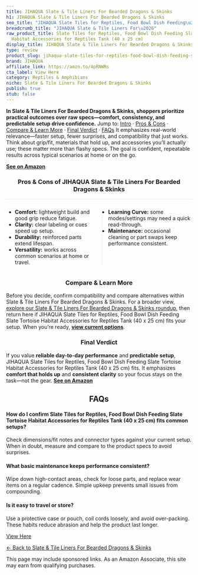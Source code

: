 ```yaml
---
title: JIHAQUA Slate & Tile Liners For Bearded Dragons & Skinks
h1: JIHAQUA Slate & Tile Liners For Bearded Dragons & Skinks
seo_title: "JIHAQUA Slate Tiles for Reptiles, Food Bowl Dish Feeding\u2026"
breadcrumb_title: "JIHAQUA Slate & Tile Liners For\u2026"
raw_product_title: Slate Tiles for Reptiles, Food Bowl Dish Feeding Slate Tortoise
  Habitat Accessories for Reptiles Tank (40 x 25 cm)
display_title: JIHAQUA Slate & Tile Liners For Bearded Dragons & Skinks
type: review
product_slug: jihaqua-slate-tiles-for-reptiles-food-bowl-dish-feeding-slate-tortoise-d9b96c31
brand: JIHAQUA
affiliate_link: https://amzn.to/4pRNWRs
cta_label: View Here
category: Reptiles & Amphibians
niche: Slate & Tile Liners For Bearded Dragons & Skinks
publish: true
stub: false
---
```


<div id="intro" class="full-width"><p><strong>In Slate & Tile Liners For Bearded Dragons & Skinks, shoppers prioritize practical outcomes over raw specs&mdash;comfort, consistency, and predictable setup drive confidence.</strong> Jump to: <a href="#intro">Intro</a> · <a href="#pros-cons">Pros &amp; Cons</a> · <a href="#compare-more">Compare &amp; Learn More</a> · <a href="#verdict">Final Verdict</a> · <a href="#faqs">FAQs</a> It emphasizes real-world relevance&mdash;faster setup, fewer surprises, and compatibility that just works. Think about grip/fit, materials that hold up, and accessories you’ll actually use; these matter more than flashy specs. The goal is confident, repeatable results across typical scenarios at home or on the go.</p><p><a href="https://amzn.to/4pRNWRs" rel="nofollow sponsored noopener" target="_blank"><strong>See on Amazon</strong></a></p></div>
<h3 id="pros-cons" style="text-align:center;">Pros &amp; Cons of JIHAQUA Slate & Tile Liners For Bearded Dragons & Skinks</h3>
<div class="pc-grid" style="display:grid;grid-template-columns:1fr 1fr;gap:16px;border-top:1px solid #e5e7eb;padding-top:12px;">
  <ul>
    <li><strong>Comfort:</strong> lightweight build and good grip reduce fatigue.</li>
    <li><strong>Clarity:</strong> clear labeling or cues speed up setup.</li>
    <li><strong>Durability:</strong> reinforced parts extend lifespan.</li>
    <li><strong>Versatility:</strong> works across common scenarios at home or travel.</li>
  </ul>
  <ul style="border-left:1px solid #e5e7eb;padding-left:16px;">
    <li><strong>Learning Curve:</strong> some modes/settings may need a quick read-through.</li>
    <li><strong>Maintenance:</strong> occasional cleaning or part swaps keep performance consistent.</li>
  </ul>
</div>


<h3 id="compare-more" style="text-align:center;">Compare &amp; Learn More</h3>
<p>Before you decide, confirm compatibility and compare alternatives within Slate & Tile Liners For Bearded Dragons & Skinks. For a broader view, <a href="#">explore our Slate & Tile Liners For Bearded Dragons & Skinks roundup</a>, then return here if JIHAQUA Slate Tiles for Reptiles, Food Bowl Dish Feeding Slate Tortoise Habitat Accessories for Reptiles Tank (40 x 25 cm) fits your setup. When you’re ready, <a href="https://amzn.to/4pRNWRs" rel="nofollow sponsored noopener" target="_blank"><strong>view current options</strong></a>.</p>

<h3 id="verdict" style="text-align:center;">Final Verdict</h3>
<p>If you value <strong>reliable day-to-day performance</strong> and <strong>predictable setup</strong>, JIHAQUA Slate Tiles for Reptiles, Food Bowl Dish Feeding Slate Tortoise Habitat Accessories for Reptiles Tank (40 x 25 cm) fits. It emphasizes <strong>comfort that holds up</strong> and <strong>consistent clarity</strong> so your focus stays on the task&mdash;not the gear. <a href="https://amzn.to/4pRNWRs" rel="nofollow sponsored noopener" target="_blank"><strong>See on Amazon</strong></a></p>

<h2 id="faqs" style="text-align:center;">FAQs</h2>
<h4><strong>How do I confirm Slate Tiles for Reptiles, Food Bowl Dish Feeding Slate Tortoise Habitat Accessories for Reptiles Tank (40 x 25 cm) fits common setups?</strong></h4>
<p>Check dimensions/fit notes and connector types against your current setup. When in doubt, measure and compare to the product specs to avoid surprises.</p>
<h4><strong>What basic maintenance keeps performance consistent?</strong></h4>
<p>Wipe down high-contact areas, check for loose parts, and replace wear items on a regular cadence. Simple upkeep prevents small issues from compounding.</p>
<h4><strong>Is it easy to travel or store?</strong></h4>
<p>Use a protective case or pouch, coil cords loosely, and avoid over-packing. These habits reduce abrasion and help the product last longer.</p>

<p><a class="btn" href="https://amzn.to/4pRNWRs" target="_blank" rel="nofollow sponsored noopener">View Here</a></p>
<p><a href="/roundups/reptiles-amphibians/slate-tile-liners-for-bearded-dragons-skinks/">← Back to Slate & Tile Liners For Bearded Dragons & Skinks</a></p>
<aside class="disclosure">This page may include sponsored links. As an Amazon Associate, this site may earn from qualifying purchases.</aside>
